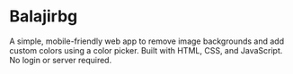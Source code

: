 # Balajirbg
A simple, mobile-friendly web app to remove image backgrounds and add custom colors using a color picker. Built with HTML, CSS, and JavaScript. No login or server required.
